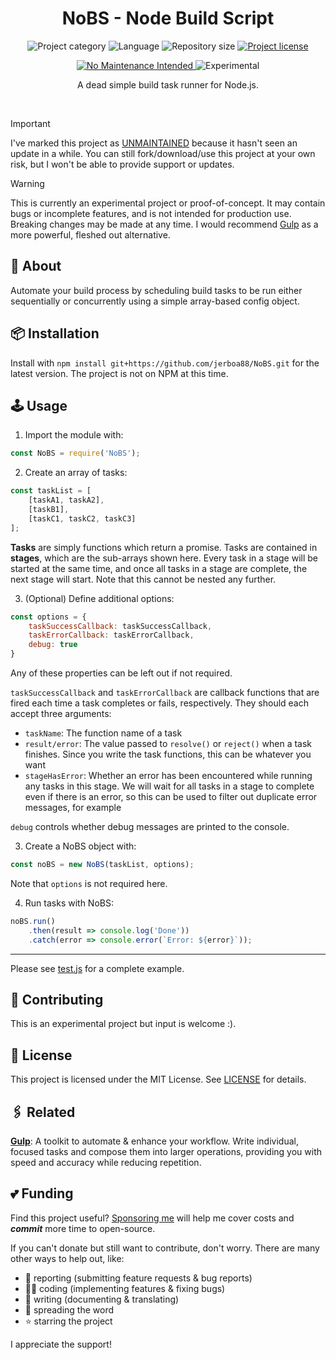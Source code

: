 <!-- Project Header -->
<div align="center"> 
  <h1 class="projectName">NoBS - Node Build Script</h1>

  <p class="projectBadges info">
    <img src="https://johng.io/badges/category/Library.svg" alt="Project category" title="Project category">
    <img src="https://img.shields.io/github/languages/top/jerboa88/NoBS.svg" alt="Language" title="Language">
    <img src="https://img.shields.io/github/repo-size/jerboa88/NoBS.svg" alt="Repository size" title="Repository size">
    <a href="LICENSE">
      <img src="https://img.shields.io/github/license/jerboa88/NoBS.svg" alt="Project license" title="Project license"/>
    </a>
  </p>
  <p class="projectBadges status">
    <a href="https://unmaintained.tech/">
		<img src="https://unmaintained.tech/badge.svg" alt="No Maintenance Intended" title="No Maintenance Intended"/>
	</a>
 	<img src="https://img.shields.io/badge/Experimental-%E2%9A%A0%EF%B8%8E-ca8a04.svg" alt="Experimental" title="Experimental"/>
  </p>
  
  <p class="projectDesc">
    A dead simple build task runner for Node.js.
  </p>
  
  <br/>
</div>


> [!IMPORTANT]
> I've marked this project as [UNMAINTAINED](https://unmaintained.tech/) because it hasn't seen an update in a while. You can still fork/download/use this project at your own risk, but I won't be able to provide support or updates.

> [!WARNING]
> This is currently an experimental project or proof-of-concept. It may contain bugs or incomplete features, and is not intended for production use. Breaking changes may be made at any time. I would recommend [Gulp] as a more powerful, fleshed out alternative.


## 👋 About
Automate your build process by scheduling build tasks to be run either sequentially or concurrently using a simple array-based config object.


## 📦 Installation
Install with `npm install git+https://github.com/jerboa88/NoBS.git` for the latest version. The project is not on NPM at this time.


## 🕹️ Usage

1. Import the module with:
```Javascript
const NoBS = require('NoBS');
```

2. Create an array of tasks:
```Javascript
const taskList = [
	[taskA1, taskA2],
	[taskB1],
	[taskC1, taskC2, taskC3]
];
```

**Tasks** are simply functions which return a promise. Tasks are contained in **stages**, which are the sub-arrays shown here.
Every task in a stage will be started at the same time, and once all tasks in a stage are complete, the next stage will start.
Note that this cannot be nested any further.

3. (Optional) Define additional options:
```Javascript
const options = {
	taskSuccessCallback: taskSuccessCallback,
	taskErrorCallback: taskErrorCallback,
	debug: true
}
```

Any of these properties can be left out if not required.

`taskSuccessCallback` and `taskErrorCallback` are callback functions that are fired each time a task completes or fails, respectively. They should each accept three arguments:
- `taskName`: The function name of a task
- `result/error`: The value passed to `resolve()` or `reject()` when a task finishes. Since you write the task functions, this can be whatever you want
- `stageHasError`: Whether an error has been encountered while running any tasks in this stage. We will wait for all tasks in a stage to complete even if there is an error, so this can be used to filter out duplicate error messages, for example

`debug` controls whether debug messages are printed to the console.


3. Create a NoBS object with:
```Javascript
const noBS = new NoBS(taskList, options);
```

Note that `options` is not required here.

4. Run tasks with NoBS:
```Javascript
noBS.run()
	.then(result => console.log('Done'))
	.catch(error => console.error(`Error: ${error}`));
```

---

Please see [test.js](test.js) for a complete example.


## 🤝 Contributing
This is an experimental project but input is welcome :).


## 🧾 License
This project is licensed under the MIT License. See [LICENSE](LICENSE) for details.


## 🖇️ Related
**[Gulp]**: A toolkit to automate & enhance your workflow. Write individual, focused tasks and compose them into larger operations, providing you with speed and accuracy while reducing repetition.


## 💕 Funding

Find this project useful? [Sponsoring me](https://johng.io/funding) will help me cover costs and **_commit_** more time to open-source.

If you can't donate but still want to contribute, don't worry. There are many other ways to help out, like:

- 📢 reporting (submitting feature requests & bug reports)
- 👨‍💻 coding (implementing features & fixing bugs)
- 📝 writing (documenting & translating)
- 💬 spreading the word
- ⭐ starring the project

I appreciate the support!

[Gulp]: https://gulpjs.com/
